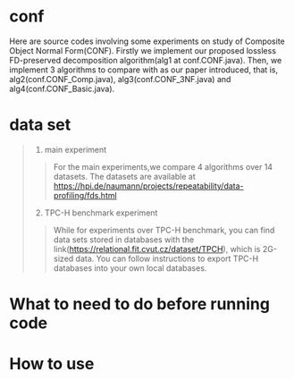 # conf
Here are source codes involving some experiments on study of Composite Object Normal Form(CONF).
Firstly we implement our proposed lossless FD-preserved decomposition algorithm(alg1 at conf.CONF.java).
Then, we implement 3 algorithms to compare with as our paper introduced, that is, alg2(conf.CONF_Comp.java), alg3(conf.CONF_3NF.java) and alg4(conf.CONF_Basic.java).
# data set
> 1. main experiment
>> For the main experiments,we compare 4 algorithms over 14 datasets. The datasets are available at https://hpi.de/naumann/projects/repeatability/data-profiling/fds.html
> 2. TPC-H benchmark experiment
>> While for experiments over TPC-H benchmark, you can find data sets stored in databases with the link(https://relational.fit.cvut.cz/dataset/TPCH), which is 2G-sized data. You can follow instructions to export TPC-H databases into your own local databases.
# What to need to do before running code
# How to use
